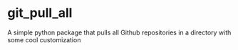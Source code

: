 # git_pull_all
A simple python package that pulls all Github repositories in a directory with some cool customization
